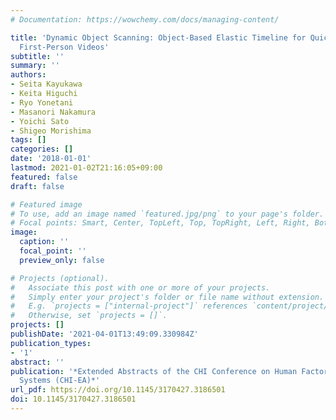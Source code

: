 ```yaml
---
# Documentation: https://wowchemy.com/docs/managing-content/

title: 'Dynamic Object Scanning: Object-Based Elastic Timeline for Quickly Browsing
  First-Person Videos'
subtitle: ''
summary: ''
authors:
- Seita Kayukawa
- Keita Higuchi
- Ryo Yonetani
- Masanori Nakamura
- Yoichi Sato
- Shigeo Morishima
tags: []
categories: []
date: '2018-01-01'
lastmod: 2021-01-02T21:16:05+09:00
featured: false
draft: false

# Featured image
# To use, add an image named `featured.jpg/png` to your page's folder.
# Focal points: Smart, Center, TopLeft, Top, TopRight, Left, Right, BottomLeft, Bottom, BottomRight.
image:
  caption: ''
  focal_point: ''
  preview_only: false

# Projects (optional).
#   Associate this post with one or more of your projects.
#   Simply enter your project's folder or file name without extension.
#   E.g. `projects = ["internal-project"]` references `content/project/deep-learning/index.md`.
#   Otherwise, set `projects = []`.
projects: []
publishDate: '2021-04-01T13:49:09.330984Z'
publication_types:
- '1'
abstract: ''
publication: '*Extended Abstracts of the CHI Conference on Human Factors in Computing
  Systems (CHI-EA)*'
url_pdf: https://doi.org/10.1145/3170427.3186501
doi: 10.1145/3170427.3186501
---
```

